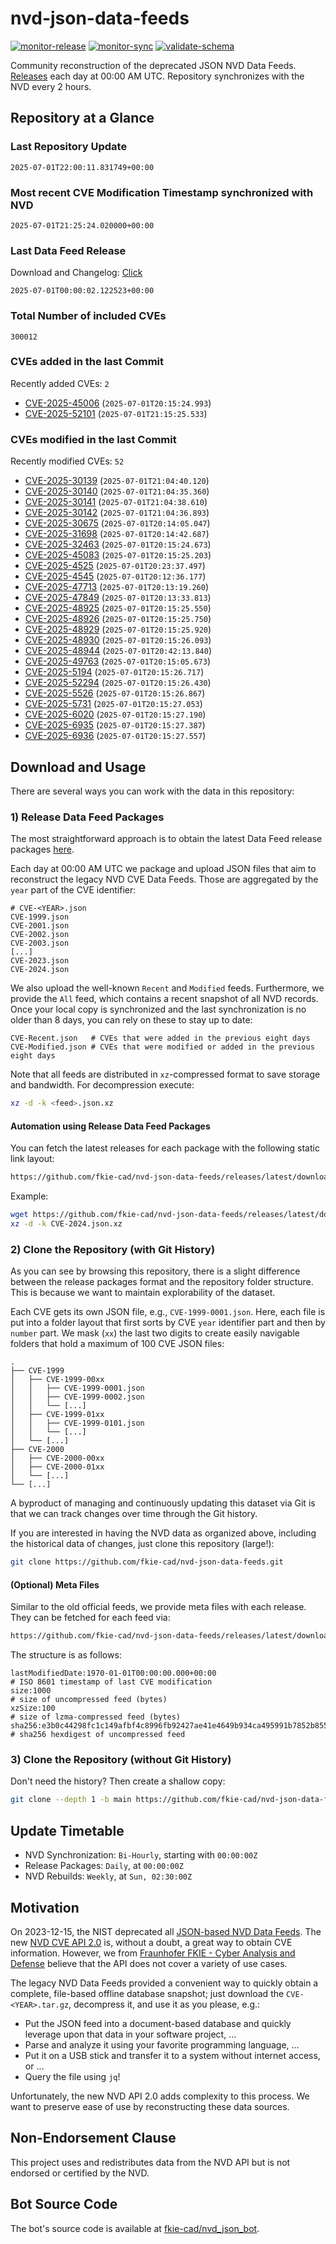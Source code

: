 # nvd-json-data-feeds

[![monitor-release](https://github.com/fkie-cad/nvd-json-data-feeds/actions/workflows/monitor_release.yml/badge.svg)](https://github.com/fkie-cad/nvd-json-data-feeds/actions/workflows/monitor_release.yml)
[![monitor-sync](https://github.com/fkie-cad/nvd-json-data-feeds/actions/workflows/monitor_sync.yml/badge.svg)](https://github.com/fkie-cad/nvd-json-data-feeds/actions/workflows/monitor_sync.yml)
[![validate-schema](https://github.com/fkie-cad/nvd-json-data-feeds/actions/workflows/validate_schema.yml/badge.svg)](https://github.com/fkie-cad/nvd-json-data-feeds/actions/workflows/validate_schema.yml)

Community reconstruction of the deprecated JSON NVD Data Feeds.
[Releases](https://github.com/fkie-cad/nvd-json-data-feeds/releases/latest) each day at 00:00 AM UTC.
Repository synchronizes with the NVD every 2 hours.

## Repository at a Glance

### Last Repository Update

```plain
2025-07-01T22:00:11.831749+00:00
```

### Most recent CVE Modification Timestamp synchronized with NVD

```plain
2025-07-01T21:25:24.020000+00:00
```

### Last Data Feed Release

Download and Changelog: [Click](https://github.com/fkie-cad/nvd-json-data-feeds/releases/latest)

```plain
2025-07-01T00:00:02.122523+00:00
```

### Total Number of included CVEs

```plain
300012
```

### CVEs added in the last Commit

Recently added CVEs: `2`

- [CVE-2025-45006](CVE-2025/CVE-2025-450xx/CVE-2025-45006.json) (`2025-07-01T20:15:24.993`)
- [CVE-2025-52101](CVE-2025/CVE-2025-521xx/CVE-2025-52101.json) (`2025-07-01T21:15:25.533`)


### CVEs modified in the last Commit

Recently modified CVEs: `52`

- [CVE-2025-30139](CVE-2025/CVE-2025-301xx/CVE-2025-30139.json) (`2025-07-01T21:04:40.120`)
- [CVE-2025-30140](CVE-2025/CVE-2025-301xx/CVE-2025-30140.json) (`2025-07-01T21:04:35.360`)
- [CVE-2025-30141](CVE-2025/CVE-2025-301xx/CVE-2025-30141.json) (`2025-07-01T21:04:38.610`)
- [CVE-2025-30142](CVE-2025/CVE-2025-301xx/CVE-2025-30142.json) (`2025-07-01T21:04:36.893`)
- [CVE-2025-30675](CVE-2025/CVE-2025-306xx/CVE-2025-30675.json) (`2025-07-01T20:14:05.047`)
- [CVE-2025-31698](CVE-2025/CVE-2025-316xx/CVE-2025-31698.json) (`2025-07-01T20:14:42.687`)
- [CVE-2025-32463](CVE-2025/CVE-2025-324xx/CVE-2025-32463.json) (`2025-07-01T20:15:24.673`)
- [CVE-2025-45083](CVE-2025/CVE-2025-450xx/CVE-2025-45083.json) (`2025-07-01T20:15:25.203`)
- [CVE-2025-4525](CVE-2025/CVE-2025-45xx/CVE-2025-4525.json) (`2025-07-01T20:23:37.497`)
- [CVE-2025-4545](CVE-2025/CVE-2025-45xx/CVE-2025-4545.json) (`2025-07-01T20:12:36.177`)
- [CVE-2025-47713](CVE-2025/CVE-2025-477xx/CVE-2025-47713.json) (`2025-07-01T20:13:19.260`)
- [CVE-2025-47849](CVE-2025/CVE-2025-478xx/CVE-2025-47849.json) (`2025-07-01T20:13:33.813`)
- [CVE-2025-48925](CVE-2025/CVE-2025-489xx/CVE-2025-48925.json) (`2025-07-01T20:15:25.550`)
- [CVE-2025-48926](CVE-2025/CVE-2025-489xx/CVE-2025-48926.json) (`2025-07-01T20:15:25.750`)
- [CVE-2025-48929](CVE-2025/CVE-2025-489xx/CVE-2025-48929.json) (`2025-07-01T20:15:25.920`)
- [CVE-2025-48930](CVE-2025/CVE-2025-489xx/CVE-2025-48930.json) (`2025-07-01T20:15:26.093`)
- [CVE-2025-48944](CVE-2025/CVE-2025-489xx/CVE-2025-48944.json) (`2025-07-01T20:42:13.840`)
- [CVE-2025-49763](CVE-2025/CVE-2025-497xx/CVE-2025-49763.json) (`2025-07-01T20:15:05.673`)
- [CVE-2025-5194](CVE-2025/CVE-2025-51xx/CVE-2025-5194.json) (`2025-07-01T20:15:26.717`)
- [CVE-2025-52294](CVE-2025/CVE-2025-522xx/CVE-2025-52294.json) (`2025-07-01T20:15:26.430`)
- [CVE-2025-5526](CVE-2025/CVE-2025-55xx/CVE-2025-5526.json) (`2025-07-01T20:15:26.867`)
- [CVE-2025-5731](CVE-2025/CVE-2025-57xx/CVE-2025-5731.json) (`2025-07-01T20:15:27.053`)
- [CVE-2025-6020](CVE-2025/CVE-2025-60xx/CVE-2025-6020.json) (`2025-07-01T20:15:27.190`)
- [CVE-2025-6935](CVE-2025/CVE-2025-69xx/CVE-2025-6935.json) (`2025-07-01T20:15:27.387`)
- [CVE-2025-6936](CVE-2025/CVE-2025-69xx/CVE-2025-6936.json) (`2025-07-01T20:15:27.557`)


## Download and Usage

There are several ways you can work with the data in this repository:

### 1) Release Data Feed Packages

The most straightforward approach is to obtain the latest Data Feed release packages [here](https://github.com/fkie-cad/nvd-json-data-feeds/releases/latest).

Each day at 00:00 AM UTC we package and upload JSON files that aim to reconstruct the legacy NVD CVE Data Feeds.
Those are aggregated by the `year` part of the CVE identifier:

```
# CVE-<YEAR>.json
CVE-1999.json
CVE-2001.json
CVE-2002.json
CVE-2003.json
[...]
CVE-2023.json
CVE-2024.json
```

We also upload the well-known `Recent` and `Modified` feeds.
Furthermore, we provide the `All` feed, which contains a recent snapshot of all NVD records.
Once your local copy is synchronized and the last synchronization is no older than 8 days, you can rely on these to stay up to date:

```plain
CVE-Recent.json   # CVEs that were added in the previous eight days
CVE-Modified.json # CVEs that were modified or added in the previous eight days
```

Note that all feeds are distributed in `xz`-compressed format to save storage and bandwidth.
For decompression execute:

```sh
xz -d -k <feed>.json.xz
```

#### Automation using Release Data Feed Packages

You can fetch the latest releases for each package with the following static link layout:

```sh
https://github.com/fkie-cad/nvd-json-data-feeds/releases/latest/download/CVE-<YEAR>.json.xz
```

Example:

```sh
wget https://github.com/fkie-cad/nvd-json-data-feeds/releases/latest/download/CVE-2024.json.xz
xz -d -k CVE-2024.json.xz
```

### 2) Clone the Repository (with Git History)

As you can see by browsing this repository, there is a slight difference between the release packages format and the repository folder structure.
This is because we want to maintain explorability of the dataset.

Each CVE gets its own JSON file, e.g., `CVE-1999-0001.json`.
Here, each file is put into a folder layout that first sorts by CVE `year` identifier part and then by `number` part.
We mask (`xx`) the last two digits to create easily navigable folders that hold a maximum of 100 CVE JSON files:

```plain
.
├── CVE-1999
│   ├── CVE-1999-00xx
│   │   ├── CVE-1999-0001.json
│   │   ├── CVE-1999-0002.json
│   │   └── [...]
│   ├── CVE-1999-01xx
│   │   ├── CVE-1999-0101.json
│   │   └── [...]
│   └── [...]
├── CVE-2000
│   ├── CVE-2000-00xx
│   ├── CVE-2000-01xx
│   └── [...]
└── [...]
```

A byproduct of managing and continuously updating this dataset via Git is that we can track changes over time through the Git history.

If you are interested in having the NVD data as organized above, including the historical data of changes, just clone this repository (large!):

```sh
git clone https://github.com/fkie-cad/nvd-json-data-feeds.git
```

#### (Optional) Meta Files

Similar to the old official feeds, we provide meta files with each release. They can be fetched for each feed via:

```sh
https://github.com/fkie-cad/nvd-json-data-feeds/releases/latest/download/CVE-<YEAR>.meta
```

The structure is as follows:

```plain
lastModifiedDate:1970-01-01T00:00:00.000+00:00                          # ISO 8601 timestamp of last CVE modification
size:1000                                                               # size of uncompressed feed (bytes)
xzSize:100                                                              # size of lzma-compressed feed (bytes)
sha256:e3b0c44298fc1c149afbf4c8996fb92427ae41e4649b934ca495991b7852b855 # sha256 hexdigest of uncompressed feed
```

### 3) Clone the Repository (without Git History)

Don't need the history? Then create a shallow copy:

```sh
git clone --depth 1 -b main https://github.com/fkie-cad/nvd-json-data-feeds.git
```


## Update Timetable

* NVD Synchronization: `Bi-Hourly`, starting with `00:00:00Z`
* Release Packages: `Daily`, at `00:00:00Z`
* NVD Rebuilds: `Weekly`, at `Sun, 02:30:00Z`


## Motivation

On 2023-12-15, the NIST deprecated all [JSON-based NVD Data Feeds](https://nvd.nist.gov/vuln/data-feeds#divRetirementBanner-1).
The new [NVD CVE API 2.0](https://nvd.nist.gov/developers/vulnerabilities) is, without a doubt, a great way to obtain CVE information.
However, we from [Fraunhofer FKIE - Cyber Analysis and Defense](https://www.fkie.fraunhofer.de/en/departments/cad.html) believe that the API does not cover a variety of use cases.

The legacy NVD Data Feeds provided a convenient way to quickly obtain a complete, file-based offline database snapshot; just download the `CVE-<YEAR>.tar.gz`, decompress it, and use it as you please, e.g.:

- Put the JSON feed into a document-based database and quickly leverage upon that data in your software project, ...
- Parse and analyze it using your favorite programming language, ...
- Put it on a USB stick and transfer it to a system without internet access, or ...
- Query the file using `jq`!

Unfortunately, the new NVD API 2.0 adds complexity to this process.
We want to preserve ease of use by reconstructing these data sources.

## Non-Endorsement Clause

This project uses and redistributes data from the NVD API but is not endorsed or certified by the NVD.

## Bot Source Code

The bot's source code is available at [fkie-cad/nvd\_json\_bot](https://github.com/fkie-cad/nvd_json_bot).